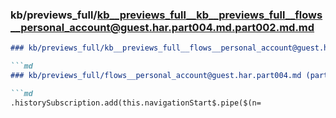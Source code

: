 ### kb/previews_full/kb__previews_full__kb__previews_full__flows__personal_account@guest.har.part004.md.part002.md.md

```md
### kb/previews_full/kb__previews_full__flows__personal_account@guest.har.part004.md.part002.md

```md
### kb/previews_full/flows__personal_account@guest.har.part004.md (part 002)

```md
.historySubscription.add(this.navigationStart$.pipe($(n=
```

```

```

```
